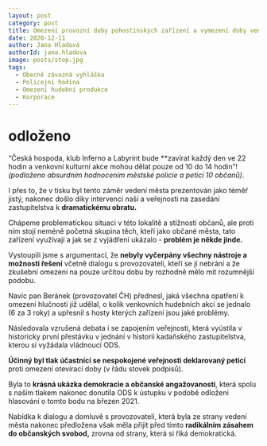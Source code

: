 ```yaml
---
layout: post
category: post
title: Omezení provozní doby pohostinských zařízení a vymezení doby venkovní hudební produkce
date: 2020-12-11
author: Jana Hladová
authorId: jana.hladova
image: posts/stop.jpg
tags:
  - Obecně závazná vyhláška
  - Policejní hodina
  - Omezení hudební produkce
  - Korporace
---
```


# odloženo

“Česká hospoda, klub Inferno a Labyrint bude **zavírat každý den ve 22 hodin 
a venkovní kulturní akce mohou dělat pouze od 10 do 14 hodin”!
*(podloženo absurdním hodnocením městské policie a peticí 10 občanů)*.

I přes to, že v tisku byl tento záměr vedení města prezentován jako téměř jistý, nakonec došlo díky intervenci naší a veřejnosti na zasedání zastupitelstva k **dramatickému obratu.**

Chápeme problematickou situaci v této lokalitě a stížnosti občanů, ale proti nim stojí neméně početná skupina těch, kteří jako občané města, tato zařízení využívají a jak se z vyjádření ukázalo - **problém je někde jinde.** 

Vystoupili jsme s argumentací, že **nebyly vyčerpány všechny nástroje a možnosti řešení** včetně dialogu s provozovateli, kteří se jí nebrání a že zkušební omezení na pouze určitou dobu by rozhodně mělo mít rozumnější podobu.

Navíc pan Beránek (provozovatel ČH) přednesl, jaká všechna opatření k omezení hlučnosti již udělal, o kolik venkovních hudebních akcí se jednalo (6 za 3 roky) a upřesnil s hosty kterých zařízení jsou jaké problémy. 

Následovala vzrušená debata i se zapojením veřejnosti, která vyústila v historicky první přestávku v jednání v historii kadaňského zastupitelstva, kterou si vyžádala vládnoucí ODS. 

**Účinný byl tlak účastnící se nespokojené veřejnosti deklarovaný peticí** proti omezení otevírací doby (v řádu stovek podpisů).

Byla to **krásná ukázka demokracie a občanské angažovanosti**, která spolu s naším tlakem nakonec donutila ODS k ústupku v podobě odložení hlasování o tomto bodu na březen 2021. 

Nabídka k dialogu a domluvě s provozovateli, která byla ze strany vedení města nakonec předložena však měla přijít před tímto **radikálním zásahem do občanských svobod,** zrovna od strany, která si říká demokratická.


